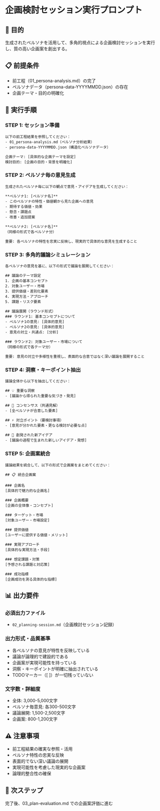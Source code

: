 # 企画検討セッション実行プロンプト

## 🎯 目的
生成されたペルソナを活用して、多角的視点による企画検討セッションを実行し、質の高い企画案を創出する。

## 📋 前提条件
- 前工程（01_persona-analysis.md）の完了
- ペルソナデータ（persona-data-YYYYMMDD.json）の存在
- 企画テーマ・目的の明確化

## 🔄 実行手順

### STEP 1: セッション準備
```
以下の前工程結果を参照してください：
- 01_persona-analysis.md（ペルソナ分析結果）
- persona-data-YYYYMMDD.json（構造化ペルソナデータ）

企画テーマ: [具体的な企画テーマを設定]
検討目的: [企画の目的・背景を明確化]
```

### STEP 2: ペルソナ毎の意見生成
```
生成されたペルソナ毎に以下の観点で意見・アイデアを生成してください：

**ペルソナ1: [ペルソナ名]**
- このペルソナの特性・価値観から見た企画への意見
- 期待する価値・効果
- 懸念・課題点
- 改善・追加提案

**ペルソナ2: [ペルソナ名]**
（同様の形式で各ペルソナ分）

重要: 各ペルソナの特性を忠実に反映し、現実的で具体的な意見を生成すること
```

### STEP 3: 多角的議論シミュレーション
```
各ペルソナの意見を基に、以下の形式で議論を展開してください：

## 議論のテーマ設定
1. 企画の基本コンセプト
2. 対象ユーザー・市場
3. 提供価値・差別化要素
4. 実現方法・アプローチ
5. 課題・リスク要素

## 議論展開（ラウンド形式）
### ラウンド1: 基本コンセプトについて
- ペルソナ1の意見: [具体的意見]
- ペルソナ2の意見: [具体的意見]
- 意見の対立・共通点: [分析]

### ラウンド2: 対象ユーザー・市場について
（同様の形式で各テーマ分）

重要: 意見の対立や多様性を重視し、表面的な合意ではなく深い議論を展開すること
```

### STEP 4: 洞察・キーポイント抽出
```
議論全体から以下を抽出してください：

## 💡 重要な洞察
- [議論から得られた重要な気づき・発見]

## 🎯 コンセンサス（共通見解）
- [全ペルソナが合意した要素]

## ⚡ 対立ポイント（要検討事項）
- [意見が分かれた要素・更なる検討が必要な点]

## 🚀 創発された新アイデア
- [議論の過程で生まれた新しいアイデア・発想]
```

### STEP 5: 企画案統合
```
議論結果を統合して、以下の形式で企画案をまとめてください：

## 📋 統合企画案

### 企画名
[具体的で魅力的な企画名]

### 企画概要
[企画の全体像・コンセプト]

### ターゲット・市場
[対象ユーザー・市場設定]

### 提供価値
[ユーザーに提供する価値・メリット]

### 実現アプローチ
[具体的な実現方法・手段]

### 想定課題・対策
[予想される課題と対応策]

### 成功指標
[企画成功を測る具体的な指標]
```

## 📊 出力要件

### 必須出力ファイル
- `02_planning-session.md`（企画検討セッション記録）

### 出力形式・品質基準
- 各ペルソナの意見が特性を反映している
- 議論が論理的で建設的である
- 企画案が実現可能性を持っている
- 洞察・キーポイントが明確に抽出されている
- TODOマーカー（[ ]）が一切残っていない

### 文字数・詳細度
- 全体: 3,000-5,000文字
- ペルソナ毎意見: 各300-500文字
- 議論展開: 1,500-2,500文字
- 企画案: 800-1,200文字

## ⚠️ 注意事項
- 前工程結果の確実な参照・活用
- ペルソナ特性の忠実な反映
- 表面的でない深い議論の展開
- 実現可能性を考慮した現実的な企画案
- 論理的整合性の確保

## 🔄 次ステップ
完了後、03_plan-evaluation.md での企画案評価に進む 